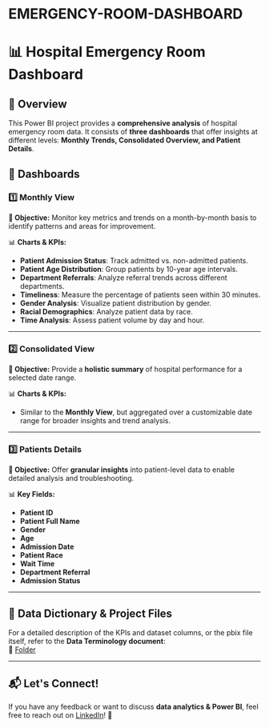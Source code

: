 # EMERGENCY-ROOM-DASHBOARD
# 📊 Hospital Emergency Room Dashboard  

## 🚀 Overview  
This Power BI project provides a **comprehensive analysis** of hospital emergency room data. It consists of **three dashboards** that offer insights at different levels: **Monthly Trends, Consolidated Overview, and Patient Details**.  

## 🏥 Dashboards  

### 1️⃣ Monthly View  
**🎯 Objective:** Monitor key metrics and trends on a month-by-month basis to identify patterns and areas for improvement.  

📊 **Charts & KPIs:**  
- **Patient Admission Status**: Track admitted vs. non-admitted patients.  
- **Patient Age Distribution**: Group patients by 10-year age intervals.  
- **Department Referrals**: Analyze referral trends across different departments.  
- **Timeliness**: Measure the percentage of patients seen within 30 minutes.  
- **Gender Analysis**: Visualize patient distribution by gender.  
- **Racial Demographics**: Analyze patient data by race.  
- **Time Analysis**: Assess patient volume by day and hour.  

---

### 2️⃣ Consolidated View  
**🎯 Objective:** Provide a **holistic summary** of hospital performance for a selected date range.  

📊 **Charts & KPIs:**  
- Similar to the **Monthly View**, but aggregated over a customizable date range for broader insights and trend analysis.  

---

### 3️⃣ Patients Details  
**🎯 Objective:** Offer **granular insights** into patient-level data to enable detailed analysis and troubleshooting.  

📊 **Key Fields:**  
- **Patient ID**  
- **Patient Full Name**  
- **Gender**  
- **Age**  
- **Admission Date**  
- **Patient Race**  
- **Wait Time**  
- **Department Referral**  
- **Admission Status**  

---

## 📁 Data Dictionary & Project Files  
For a detailed description of the KPIs and dataset columns, or the pbix file itself, refer to the **Data Terminology document**:  
📎 [Folder](https://drive.google.com/drive/folders/1aD0vflzZGzssbqZtI8PoUsVJCmiqEeh7?usp=sharing)   

---

## 📬 Let's Connect!  
If you have any feedback or want to discuss **data analytics & Power BI**, feel free to reach out on [LinkedIn](https://www.linkedin.com/in/christ-guedegbe-6b3216341/)! 🚀  
